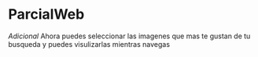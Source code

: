 # ParcialWeb

*Adicional*
Ahora puedes seleccionar las imagenes que mas te gustan de tu busqueda y puedes visulizarlas mientras navegas
